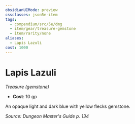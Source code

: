 ```yaml
---
obsidianUIMode: preview
cssclasses: json5e-item
tags:
  - compendium/src/5e/dmg
  - item/gear/treasure-gemstone
  - item/rarity/none
aliases:
  - Lapis Lazuli
cost: 1000
---
```

# Lapis Lazuli
*Treasure (gemstone)*  

- **Cost**: 10 gp

An opaque light and dark blue with yellow flecks gemstone.

*Source: Dungeon Master's Guide p. 134*
